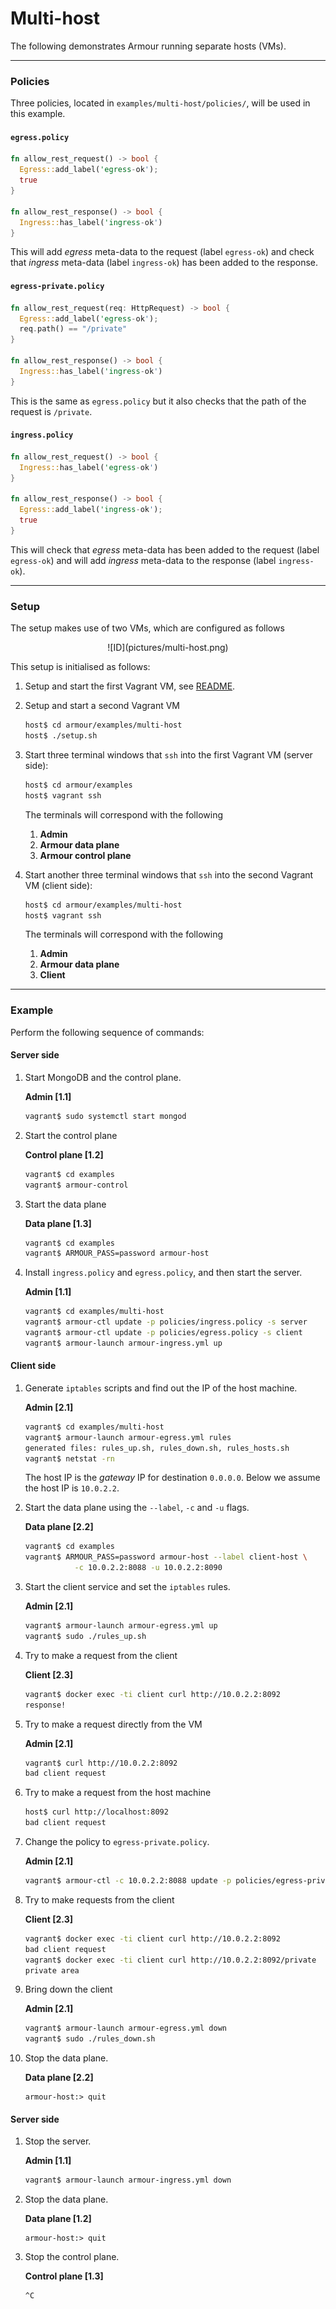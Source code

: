Multi-host
==========

The following demonstrates Armour running separate hosts (VMs).

---

### Policies

Three policies, located in `examples/multi-host/policies/`, will be used in this example.

#### `egress.policy`

```rust
fn allow_rest_request() -> bool {
  Egress::add_label('egress-ok');
  true
}

fn allow_rest_response() -> bool {
  Ingress::has_label('ingress-ok')
}
```

This will add *egress* meta-data to the request (label `egress-ok`) and check that *ingress* meta-data (label `ingress-ok`) has been added to the response.

#### `egress-private.policy`

```rust
fn allow_rest_request(req: HttpRequest) -> bool {
  Egress::add_label('egress-ok');
  req.path() == "/private"
}

fn allow_rest_response() -> bool {
  Ingress::has_label('ingress-ok')
}
```

This is the same as `egress.policy` but it also checks that the path of the request is `/private`.

#### `ingress.policy`

```rust
fn allow_rest_request() -> bool {
  Ingress::has_label('egress-ok')
}

fn allow_rest_response() -> bool {
  Egress::add_label('ingress-ok');
  true
}
```

This will check that *egress* meta-data has been added to the request (label `egress-ok`) and will add *ingress* meta-data to the response (label `ingress-ok`).

---

### Setup

The setup makes use of two VMs, which are configured as follows
<center>
![ID](pictures/multi-host.png)
</center>

This setup is initialised as follows:

1. Setup and start the first Vagrant VM, see [README](../README.md).
1. Setup and start a second Vagrant VM

	```sh
	host$ cd armour/examples/multi-host
	host$ ./setup.sh
	```

1. Start three terminal windows that `ssh` into the first Vagrant VM (server side):

   ```sh
   host$ cd armour/examples
   host$ vagrant ssh
   ```

	The terminals will correspond with the following
	
   1. **Admin**
   1. **Armour data plane**
   1. **Armour control plane**  

1. Start another three terminal windows that `ssh` into the second Vagrant VM (client side):

   ```sh
   host$ cd armour/examples/multi-host
   host$ vagrant ssh
   ```

	The terminals will correspond with the following

   1. **Admin**  
   1. **Armour data plane**  
   1. **Client**

---

### Example

Perform the following sequence of commands:

#### Server side

1. Start MongoDB and the control plane.
	
	**Admin [1.1]**
	
	```sh
   vagrant$ sudo systemctl start mongod
	```

1. Start the control plane

	**Control plane [1.2]**

	```sh
	vagrant$ cd examples
	vagrant$ armour-control
	```

1. Start the data plane

	**Data plane [1.3]**

	```sh
	vagrant$ cd examples
	vagrant$ ARMOUR_PASS=password armour-host
	```

1. Install `ingress.policy` and `egress.policy`, and then start the server.
	
	**Admin [1.1]**
	
	```sh
	vagrant$ cd examples/multi-host
	vagrant$ armour-ctl update -p policies/ingress.policy -s server
	vagrant$ armour-ctl update -p policies/egress.policy -s client
	vagrant$ armour-launch armour-ingress.yml up
	```

#### Client side

1. Generate `iptables` scripts and find out the IP of the host machine.
	
	**Admin [2.1]**
	
	```sh
   vagrant$ cd examples/multi-host
   vagrant$ armour-launch armour-egress.yml rules
   generated files: rules_up.sh, rules_down.sh, rules_hosts.sh
	vagrant$ netstat -rn
	```
	
	The host IP is the *gateway* IP for destination `0.0.0.0`. Below we assume the host IP is `10.0.2.2`.

1. Start the data plane using the `--label`, `-c` and `-u` flags.

	**Data plane [2.2]**

	```sh
   vagrant$ cd examples
   vagrant$ ARMOUR_PASS=password armour-host --label client-host \
	           -c 10.0.2.2:8088 -u 10.0.2.2:8090
	```
	
1. Start the client service and set the `iptables` rules.
	
	**Admin [2.1]**
	
	```sh
	vagrant$ armour-launch armour-egress.yml up
	vagrant$ sudo ./rules_up.sh
	```

1. Try to make a request from the client

	**Client [2.3]**

	```sh
	vagrant$ docker exec -ti client curl http://10.0.2.2:8092
	response!
	```
	
1. Try to make a request directly from the VM

	**Admin [2.1]**

	```sh
	vagrant$ curl http://10.0.2.2:8092
	bad client request
	```

1. Try to make a request from the host machine

	```sh
	host$ curl http://localhost:8092
	bad client request
	```

1. Change the policy to `egress-private.policy`.

	**Admin [2.1]**

	```sh
	vagrant$ armour-ctl -c 10.0.2.2:8088 update -p policies/egress-private.policy -s client
	```

1. Try to make requests from the client

	**Client [2.3]**

	```sh
	vagrant$ docker exec -ti client curl http://10.0.2.2:8092
	bad client request
	vagrant$ docker exec -ti client curl http://10.0.2.2:8092/private
	private area
	```
	
1. Bring down the client

	**Admin [2.1]**

	```sh
	vagrant$ armour-launch armour-egress.yml down
	vagrant$ sudo ./rules_down.sh
	```

1. Stop the data plane.

	**Data plane [2.2]**

	```
	armour-host:> quit
	```

#### Server side

1. Stop the server.
	
	**Admin [1.1]**
	
	```sh
   vagrant$ armour-launch armour-ingress.yml down
	```

1. Stop the data plane.

	**Data plane [1.2]**

	```
	armour-host:> quit
	```

1. Stop the control plane.

	**Control plane [1.3]**

	```
	^C
	```
